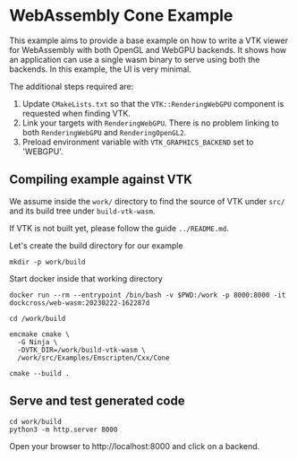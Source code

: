 # WebAssembly Cone Example

This example aims to provide a base example on how to write a VTK viewer for
WebAssembly with both OpenGL and WebGPU backends. It shows how an application can
use a single wasm binary to serve using both the backends. In this example, the UI is very minimal.

The additional steps required are:

1. Update `CMakeLists.txt` so that the `VTK::RenderingWebGPU` component is requested when finding VTK.
2. Link your targets with `RenderingWebGPU`. There is no problem linking to both `RenderingWebGPU` and `RenderingOpenGL2`.
3. Preload environment variable with `VTK_GRAPHICS_BACKEND` set to 'WEBGPU'.

## Compiling example against VTK

We assume inside the `work/` directory to find the source of VTK under `src/`
and its build tree under `build-vtk-wasm`.

If VTK is not built yet, please follow the guide `../README.md`.

Let's create the build directory for our example

```
mkdir -p work/build
```

Start docker inside that working directory

```
docker run --rm --entrypoint /bin/bash -v $PWD:/work -p 8000:8000 -it dockcross/web-wasm:20230222-162287d

cd /work/build

emcmake cmake \
  -G Ninja \
  -DVTK_DIR=/work/build-vtk-wasm \
  /work/src/Examples/Emscripten/Cxx/Cone

cmake --build .
```

## Serve and test generated code

```
cd work/build
python3 -m http.server 8000
```

Open your browser to http://localhost:8000 and click on a backend.
